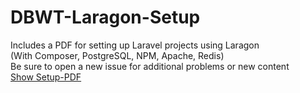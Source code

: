 # DBWT-Laragon-Setup
Includes a PDF for setting up Laravel projects using Laragon <br>
(With Composer, PostgreSQL, NPM, Apache, Redis) <br>
Be sure to open a new issue for additional problems or new content <br>
<a href="/Laragon_setup.pdf">Show Setup-PDF</a>
